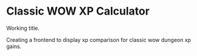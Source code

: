 # Classic WOW XP Calculator

Working title.

Creating a frontend to display xp comparison for classic wow dungeon xp gains.